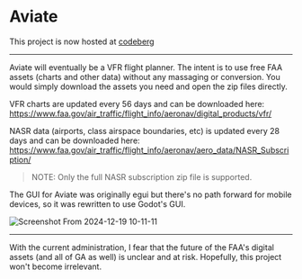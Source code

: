 # Aviate

This project is now hosted at [codeberg](https://codeberg.org/Barugon/aviate)

---

Aviate will eventually be a VFR flight planner. The intent is to use free FAA assets (charts and other data) without any massaging or conversion. You would simply download the assets you need and open the zip files directly.

VFR charts are updated every 56 days and can be downloaded here: https://www.faa.gov/air_traffic/flight_info/aeronav/digital_products/vfr/

NASR data (airports, class airspace boundaries, etc) is updated every 28 days and can be downloaded here: https://www.faa.gov/air_traffic/flight_info/aeronav/aero_data/NASR_Subscription/

> NOTE: Only the full NASR subscription zip file is supported.

The GUI for Aviate was originally egui but there's no path forward for mobile devices, so it was rewritten to use Godot's GUI.

![Screenshot From 2024-12-19 10-11-11](https://github.com/user-attachments/assets/82cdbc61-fe91-4715-8ae6-f5cff0070f21)

---

With the current administration, I fear that the future of the FAA's digital assets (and all of GA as well) is unclear and at risk. Hopefully, this project won't become irrelevant.
